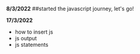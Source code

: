 **8/3/2022**
##started the javascript journey, let's go!

**17/3/2022**
- how to insert js
- js output
- js statements
